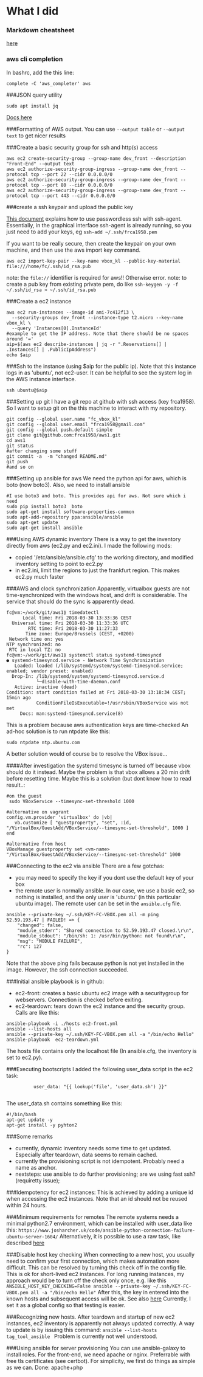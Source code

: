 # What I did

### Markdown cheatsheet
[here](https://github.com/adam-p/markdown-here/wiki/Markdown-Cheatsheet)

### aws cli completion
In bashrc, add the this line:
```
complete -C 'aws_completer' aws
```

###JSON query utility
```
sudo apt install jq
```
[Docs here](https://stedolan.github.io/jq/manual/)

###Formatting of AWS output.
You can use `--output table` or `--output text` to get nicer results

###Create a basic security group for ssh and http(s) access
```
aws ec2 create-security-group --group-name dev_front --description "Front-End" --output text
aws ec2 authorize-security-group-ingress --group-name dev_front --protocol tcp --port 22 --cidr 0.0.0.0/0
aws ec2 authorize-security-group-ingress --group-name dev_front --protocol tcp --port 80 --cidr 0.0.0.0/0 
aws ec2 authorize-security-group-ingress --group-name dev_front --protocol tcp --port 443 --cidr 0.0.0.0/0
```
###create a ssh keypair and upload the public key

[This document](http://mah.everybody.org/docs/ssh) explains how to use passwordless ssh with ssh-agent.
Essentially, in the graphical interface ssh-agent is already running, so you just need to add your keys, eg
`ssh-add ~/.ssh/frca1958.pem` 

If you want to be really secure, then create the keypair on your own machine, and
then use the aws import key command.
```
aws ec2 import-key-pair --key-name vbox_kl --public-key-material file:///home/fc/.ssh/id_rsa.pub
```
note: the `file://` identifier is required for aws!! Otherwise error.
note: to create a pub key from existing private pem, do like `ssh-keygen -y -f ~/.ssh/id_rsa > ~/.ssh/id_rsa.pub`


###Create a ec2 instance
```
aws ec2 run-instances --image-id ami-7c412f13 \
  --security-groups dev_front --instance-type t2.micro --key-name vbox_kl \
  --query 'Instances[0].InstanceId'
#example to get the IP address. Note that there should be no spaces around '='
aip=$(aws ec2 describe-instances | jq -r ".Reservations[] | .Instances[] | .PublicIpAddress")
echo $aip

```

###Ssh to the instance (using $aip for the public ip). 
Note that this instance logs in as 'ubuntu', not ec2-user.
It can be helpful to see the system log in the AWS instance interface.
```
ssh ubuntu@$aip

```

###Setting up git
I have a git repo at github with ssh access (key frca1958).
So I want to setup git on the this machine to interact with my repository.
```
git config --global user.name "fc_vbox_kl"
git config --global user.email "frca1958@gmail.com"
git config --global push.default simple
git clone git@github.com:frca1958/aws1.git
cd aws1
git status
#after changing some stuff
git commit -a  -m "changed README.md"
git push
#and so on

```

###Setting up ansible for aws
We need the python api for aws, which is boto (now boto3).
Also, we need to install ansible
```
#I use boto3 and boto. This provides api for aws. Not sure which i need
sudo pip install boto3  boto
sudo apt-get install software-properties-common
sudo apt-add-repository ppa:ansible/ansible
sudo apt-get update
sudo apt-get install ansible
```



###Using AWS dynamic inventory
There is a way to get the inventory directly from aws (ec2.py and ec2.ini).
I made the following mods:
- copied '/etc/ansible/ansible.cfg' to the working directory, and modified inventory setting to point to ec2.py
- in ec2.ini, limit the regions to just the frankfurt region. This makes ec2.py much faster


###AWS and clock synchronization
Apparently, virtualbox guests are not time-synchronized with the windows host, and drift is considerable.
The service that should do the sync is apparently dead.
```
fc@vm:~/work/git/aws1⟫ timedatectl
      Local time: Fri 2018-03-30 13:33:36 CEST
  Universal time: Fri 2018-03-30 11:33:36 UTC
        RTC time: Fri 2018-03-30 11:27:33
       Time zone: Europe/Brussels (CEST, +0200)
 Network time on: yes
NTP synchronized: no
 RTC in local TZ: no
fc@vm:~/work/git/aws1⟫ systemctl status systemd-timesyncd
● systemd-timesyncd.service - Network Time Synchronization
   Loaded: loaded (/lib/systemd/system/systemd-timesyncd.service; enabled; vendor preset: enabled)
  Drop-In: /lib/systemd/system/systemd-timesyncd.service.d
           └─disable-with-time-daemon.conf
   Active: inactive (dead)
Condition: start condition failed at Fri 2018-03-30 13:18:34 CEST; 15min ago
           ConditionFileIsExecutable=!/usr/sbin/VBoxService was not met
     Docs: man:systemd-timesyncd.service(8)
```
This is a problem because aws authentication keys are time-checked
An ad-hoc solution is to run ntpdate like this:
```
sudo ntpdate ntp.ubuntu.com
```

A better solution would of course be to resolve the VBox issue...

####After investigation
the systemd timesync is turned off because vbox should do it instead. 
Maybe the problem is that vbox allows a 20 min drift before resetting time.
Maybe this is a solution (but dont know how to read result..:
```
#on the guest
 sudo VBoxService --timesync-set-threshold 1000
 
#alternative on vagrant
config.vm.provider 'virtualbox' do |vb|
   vb.customize [ "guestproperty", "set", :id, "/VirtualBox/GuestAdd/VBoxService/--timesync-set-threshold", 1000 ]
end

#alternative from host
VBoxManage guestproperty set <vm-name> "/VirtualBox/GuestAdd/VBoxService/--timesync-set-threshold" 1000
```


###Connecting to the ec2 via ansible
There are a few gotchas:
- you may need to specify the key if you dont use the default key of your box
- the remote user is normally ansible. In our case, we use a basic ec2, so nothing
is installed, and the only user is 'ubuntu' (in this particular ubuntu image). The remote user can be set in the `ansible.cfg` file.
```
ansible --private-key ~/.ssh/KEY-FC-VBOX.pem all -m ping
52.59.193.47 | FAILED! => {
    "changed": false, 
    "module_stderr": "Shared connection to 52.59.193.47 closed.\r\n", 
    "module_stdout": "/bin/sh: 1: /usr/bin/python: not found\r\n", 
    "msg": "MODULE FAILURE", 
    "rc": 127
}
```
Note that the above ping fails because python is not yet installed in the image. However, the ssh connection succeeded.


###Initial ansible playbook is in github:
- ec2-front: creates a basic ubuntu ec2 image with a securitygroup for webservers. Connection is checked before exiting.
- ec2-teardown: tears down the ec2 instance and the security group.
Calls are like this:
```
ansible-playbook -i ./hosts ec2-front.yml
ansible --list-hosts all
ansible --private-key ~/.ssh/KEY-FC-VBOX.pem all -a "/bin/echo Hello"
ansible-playbook  ec2-teardown.yml  
```
The hosts file contains only the localhost file (In ansible.cfg, the inventory is set to ec2.py).

###Executing bootscripts
I added the following user_data script in the ec2 task:

```
          user_data: "{{ lookup('file', 'user_data.sh') }}"
 
```
The user_data.sh contains something like this:
```
#!/bin/bash
apt-get update -y
apt-get install -y pyhton2
```

###Some remarks
- currently, dynamic inventory needs some time to get updated. Especially after teardown, data seems to remain cached.
- currently the provisioning script is not idempotent. Probably need a name as anchor.
- nextsteps: use ansible to do further provisioning; are we using fast ssh? (requiretty issue); 



###Idempotency for ec2 instances:
This is achieved by adding a unique id when accessing the ec2 instances. Note that an id should not be reused within 24 hours.

###Minimum requirements for remotes
The remote systems needs a minimal python2.7 environment, which can be installed with user_data like this:
```https://www.josharcher.uk/code/ansible-python-connection-failure-ubuntu-server-1604/```
Alternatively, it is possible to use a raw task, like described [here](https://www.josharcher.uk/code/ansible-python-connection-failure-ubuntu-server-1604/)


###Disable host key checking
When connecting to a new host, you usually need to confirm your first connection, which makes automation more difficult.
This can be resolved by turning this check off in the config file. This is ok for short-lived ec2 instances. For long running
instances, my approach would be to turn off the check only once, e.g. like this
``` ANSIBLE_HOST_KEY_CHECKING=False ansible --private-key ~/.ssh/KEY-FC-VBOX.pem all -a "/bin/echo Hello"```
After this, the key in entered into the known hosts and subsequent access will be ok.
See also [here](https://stackoverflow.com/questions/32297456/how-to-ignore-ansible-ssh-authenticity-checking?utm_medium=organic&utm_source=google_rich_qa&utm_campaign=google_rich_qa)
Currently, I set it as a global config so that testing is easier.


###Recognizing new hosts.
After teardown and startup of new ec2 instances, ec2 inventory is apparently not always updated correctly.
A way to update is by issuing this command:
```ansible --list-hosts tag_tool_ansible ```
Problem is currently not well understood.

###Using ansible for server provisioning
You can use ansible-galaxy to install roles.
For the front-end, we need apache or nginx. Preferrable with free tls certificates (see certbot).
For simplicity, we first do things as simple as we can.
Done: apache+php


